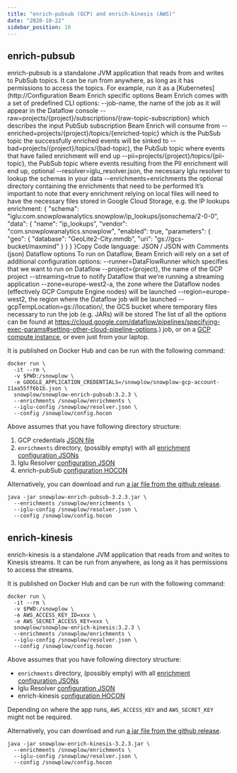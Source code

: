 ```yaml
---
title: "enrich-pubsub (GCP) and enrich-kinesis (AWS)"
date: "2020-10-22"
sidebar_position: 10
---
```


## enrich-pubsub

enrich-pubsub is a standalone JVM application that reads from and writes to PubSub topics. It can be run from anywhere, as long as it has permissions to access the topics. For example, run it as a [Kubernetes](http://Configuration Beam Enrich specific options Beam Enrich comes with a set of predefined CLI options: --job-name, the name of the job as it will appear in the Dataflow console --raw=projects/{project}/subscriptions/{raw-topic-subscription} which describes the input PubSub subscription Beam Enrich will consume from --enriched=projects/{project}/topics/{enriched-topic} which is the PubSub topic the successfully enriched events will be sinked to --bad=projects/{project}/topics/{bad-topic}, the PubSub topic where events that have failed enrichment will end up --pii=projects/{project}/topics/{pii-topic}, the PubSub topic where events resulting from the PII enrichment will end up, optional --resolver=iglu_resolver.json, the necessary Iglu resolver to lookup the schemas in your data --enrichments=enrichments the optional directory containing the enrichments that need to be performed It’s important to note that every enrichment relying on local files will need to have the necessary files stored in Google Cloud Storage, e.g. the IP lookups enrichment: { "schema": "iglu:com.snowplowanalytics.snowplow/ip_lookups/jsonschema/2-0-0", "data": { "name": "ip_lookups", "vendor": "com.snowplowanalytics.snowplow", "enabled": true, "parameters": { "geo": { "database": "GeoLite2-City.mmdb", "uri": "gs://gcs-bucket/maxmind" } } } }Copy Code language: JSON / JSON with Comments (json) Dataflow options To run on Dataflow, Beam Enrich will rely on a set of additional configuration options: --runner=DataFlowRunner which specifies that we want to run on Dataflow --project={project}, the name of the GCP project --streaming=true to notify Dataflow that we’re running a streaming application --zone=europe-west2-a, the zone where the Dataflow nodes (effectively GCP Compute Engine nodes) will be launched --region=europe-west2, the region where the Dataflow job will be launched --gcpTempLocation=gs://location/, the GCS bucket where temporary files necessary to run the job (e.g. JARs) will be stored The list of all the options can be found at https://cloud.google.com/dataflow/pipelines/specifying-exec-params#setting-other-cloud-pipeline-options.) job, or on a [GCP compute instance](https://cloud.google.com/compute), or even just from your laptop.

It is published on Docker Hub and can be run with the following command:

```
docker run \
  -it --rm \
  -v $PWD:/snowplow \
  -e GOOGLE_APPLICATION_CREDENTIALS=/snowplow/snowplow-gcp-account-11aa55ff6b1b.json \
  snowplow/snowplow-enrich-pubsub:3.2.3 \
  --enrichments /snowplow/enrichments \
  --iglu-config /snowplow/resolver.json \
  --config /snowplow/config.hocon
```

Above assumes that you have following directory structure:

1. GCP credentials [JSON file](https://cloud.google.com/docs/authentication/getting-started)
2. `enrichments` directory, (possibly empty) with all [enrichment configuration JSONs](/docs/getting-started-on-snowplow-open-source/setup-snowplow-on-gcp/setup-validation-and-enrich/add-additional-enrichments/index.md)
3. Iglu Resolver [configuration JSON](/docs/pipeline-components-and-applications/iglu/iglu-resolver/index.md)
4. enrich-pubSub [configuration HOCON](/docs/pipeline-components-and-applications/enrichment-components/enrich-pubsub/configuration-reference/index.md)

Alternatively, you can download and run [a jar file from the github release](https://github.com/snowplow/enrich/releases).

```
java -jar snowplow-enrich-pubsub-3.2.3.jar \
  --enrichments /snowplow/enrichments \
  --iglu-config /snowplow/resolver.json \
  --config /snowplow/config.hocon
```

## enrich-kinesis

enrich-kinesis is a standalone JVM application that reads from and writes to Kinesis streams. It can be run from anywhere, as long as it has permissions to access the streams.

It is published on Docker Hub and can be run with the following command:

```
docker run \
  -it --rm \
  -v $PWD:/snowplow \
  -e AWS_ACCESS_KEY_ID=xxx \
  -e AWS_SECRET_ACCESS_KEY=xxx \
  snowplow/snowplow-enrich-kinesis:3.2.3 \
  --enrichments /snowplow/enrichments \
  --iglu-config /snowplow/resolver.json \
  --config /snowplow/config.hocon
```

Above assumes that you have following directory structure:

- `enrichments` directory, (possibly empty) with all [enrichment configuration JSONs](/docs/getting-started-on-snowplow-open-source/setup-snowplow-on-gcp/setup-validation-and-enrich/add-additional-enrichments/index.md)
- Iglu Resolver [configuration JSON](/docs/pipeline-components-and-applications/iglu/iglu-resolver/index.md)
- enrich-kinesis [configuration HOCON](/docs/pipeline-components-and-applications/enrichment-components/enrich-pubsub/configuration-reference/index.md)

Depending on where the app runs, `AWS_ACCESS_KEY` and `AWS_SECRET_KEY` might not be required.

Alternatively, you can download and run [a jar file from the github release](https://github.com/snowplow/enrich/releases).

```
java -jar snowplow-enrich-kinesis-3.2.3.jar \
  --enrichments /snowplow/enrichments \
  --iglu-config /snowplow/resolver.json \
  --config /snowplow/config.hocon
```
